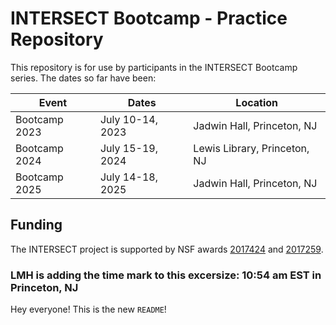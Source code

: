 # INTERSECT Bootcamp - Practice Repository

This repository is for use by participants in the INTERSECT Bootcamp series.
The dates so far have been:

| Event | Dates | Location |
| ----- | ------| -------- |
| Bootcamp 2023 | July 10-14, 2023 | Jadwin Hall, Princeton, NJ |
| Bootcamp 2024 | July 15-19, 2024 | Lewis Library, Princeton, NJ |
| Bootcamp 2025 | July 14-18, 2025 | Jadwin Hall, Princeton, NJ |


## Funding

The INTERSECT project is supported by NSF awards [2017424](https://www.nsf.gov/awardsearch/showAward?AWD_ID=2017424)
and [2017259](https://www.nsf.gov/awardsearch/showAward?AWD_ID=2017259).

### LMH is adding the time mark to this excersize: 10:54 am EST in Princeton, NJ

Hey everyone! This is the new `README`!

